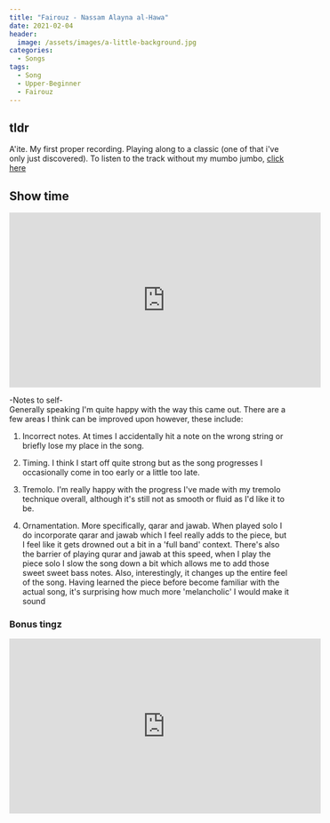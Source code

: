 ```yaml
---
title: "Fairouz - Nassam Alayna al-Hawa"
date: 2021-02-04
header:
  image: /assets/images/a-little-background.jpg
categories: 
  - Songs
tags:
  - Song   
  - Upper-Beginner 
  - Fairouz 
---
```

## tldr
A'ite. My first proper recording. Playing along to a classic (one of that i've only just discovered). To listen to the track without my mumbo jumbo, [click here](https://www.youtube.com/watch?v=2zW1kdmGins&ab_channel=Fairuz-Topic)


## Show time

<iframe width="560" height="315" src="https://www.youtube.com/embed/-wMVjNXOioA" frameborder="0" allow="accelerometer; autoplay; clipboard-write; encrypted-media; gyroscope; picture-in-picture" allowfullscreen></iframe>  

<br />

-Notes to self-  
 Generally speaking I'm quite happy with the way this came out. There are a few areas I think can be improved upon however, these include: 

1. Incorrect notes. At times I accidentally hit a note on the wrong string or briefly lose my place in the song. 

2. Timing. I think I start off quite strong but as the song progresses I occasionally come in too early or a little too late. 

3. Tremolo. I'm really happy with the progress I've made with my tremolo technique overall, although it's still not as smooth or fluid as I'd like it to be. 

4. Ornamentation. More specifically, qarar and jawab. When played solo I do incorporate qarar and jawab which I feel really adds to the piece, but I feel like it gets drowned out a bit in a 'full band' context. There's also the barrier of playing qurar and jawab at this speed, when I play the piece solo I slow the song down a bit which allows me to add those sweet sweet bass notes. Also, interestingly, it changes up the entire feel of the song. Having learned the piece before become familiar with the actual song, it's surprising how much more 'melancholic' I would make it sound

### Bonus tingz

<iframe width="560" height="315" src="https://www.youtube.com/embed/SDflpWIawLs" frameborder="0" allow="accelerometer; autoplay; clipboard-write; encrypted-media; gyroscope; picture-in-picture" allowfullscreen></iframe>

<br />